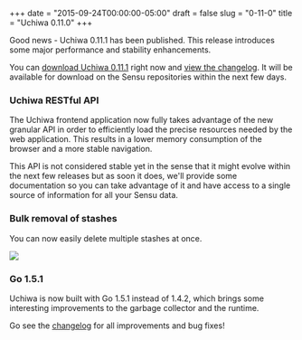+++
date = "2015-09-24T00:00:00-05:00"
draft = false
slug = "0-11-0"
title = "Uchiwa 0.11.0"
+++

Good news - Uchiwa 0.11.1 has been published. This release introduces some major performance and stability enhancements.

You can [download Uchiwa 0.11.1](https://uchiwa.io/#/download) right now and [view the changelog](https://github.com/sensu/uchiwa/blob/master/CHANGELOG.md#0111-2015-09-23). It will be available for download on the Sensu repositories within the next few days.


### Uchiwa RESTful API
The Uchiwa frontend application now fully takes advantage of the new granular API in order to efficiently load the precise resources needed by the web application. This results in a lower memory consumption of the browser and a more stable navigation.

This API is not considered stable yet in the sense that it might evolve within the next few releases but as soon it does, we'll provide some documentation so you can take advantage of it and have access to a single source of information for all your Sensu data.

### Bulk removal of stashes
You can now easily delete multiple stashes at once.

![](/images/0-11-0-bulk-stashes.png)

### Go 1.5.1
Uchiwa is now built with Go 1.5.1 instead of 1.4.2, which brings some interesting improvements to the garbage collector and the runtime.

Go see the [changelog](https://github.com/sensu/uchiwa/blob/master/CHANGELOG.md#0111-2015-09-23) for all improvements and bug fixes!
